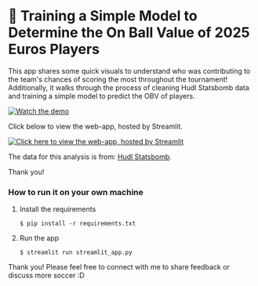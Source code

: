 # 🎈 Training a Simple Model to Determine the On Ball Value of 2025 Euros Players

This app shares some quick visuals to understand who was contributing to the team's chances of scoring the most throughout the tournament! Additionally, it walks through the process of cleaning Hudl Statsbomb data and training a simple model to predict the OBV of players. 

[![Watch the demo](https://img.youtube.com/vi/SVBRq8ux4rI/0.jpg)](https://youtu.be/SVBRq8ux4rI)

Click below to view the web-app, hosted by Streamlit.

[![Click here to view the web-app, hosted by Streamlit](https://static.streamlit.io/badges/streamlit_badge_black_white.svg)](https://2025euros.streamlit.app/)

The data for this analysis is from: [Hudl Statsbomb](https://www.hudl.com/blog/hudl-statsbomb-free-euro-2025-data). 

Thank you!

### How to run it on your own machine

1. Install the requirements

   ```
   $ pip install -r requirements.txt
   ```

2. Run the app

   ```
   $ streamlit run streamlit_app.py
   ```
Thank you! Please feel free to connect with me to share feedback or discuss more soccer :D
